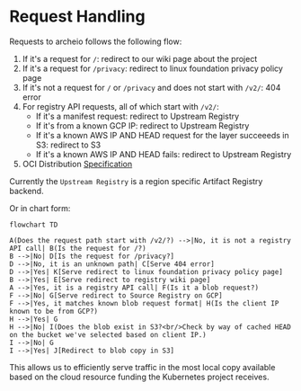 # Request Handling

Requests to archeio follows the following flow:

1. If it's a request for `/`: redirect to our wiki page about the project
1. If it's a request for `/privacy`: redirect to linux foundation privacy policy page
1. If it's not a request for `/` or `/privacy` and does not start with `/v2/`: 404 error
1. For registry API requests, all of which start with `/v2/`:
    - If it's a manifest request: redirect to Upstream Registry
    - If it's from a known GCP IP: redirect to Upstream Registry
    -  If it's a known AWS IP AND HEAD request for the layer succeeeds in S3: redirect to S3
    -  If it's a known AWS IP AND HEAD fails: redirect to Upstream Registry
1. OCI Distribution [Specification](https://github.com/opencontainers/distribution-spec/blob/main/spec.md)

Currently the `Upstream Registry` is a region specific Artifact Registry backend.

Or in chart form:
```mermaid
flowchart TD

A(Does the request path start with /v2/?) -->|No, it is not a registry API call| B(Is the request for /?)
B -->|No| D[Is the request for /privacy?]
D -->|No, it is an unknown path| C[Serve 404 error]
D -->|Yes| K[Serve redirect to linux foundation privacy policy page]
B -->|Yes| E[Serve redirect to registry wiki page]
A -->|Yes, it is a registry API call| F(Is it a blob request?)
F -->|No| G[Serve redirect to Source Registry on GCP]
F -->|Yes, it matches known blob request format| H(Is the client IP known to be from GCP?)
H -->|Yes| G
H -->|No| I(Does the blob exist in S3?<br/>Check by way of cached HEAD on the bucket we've selected based on client IP.)
I -->|No| G
I -->|Yes| J[Redirect to blob copy in S3]
```

This allows us to efficiently serve traffic in the most local copy available
based on the cloud resource funding the Kubernetes project receives.
